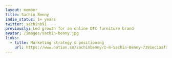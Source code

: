 ```yaml
---
layout: member
title: Sachin Benny
indie_status: 1+ years
twitter: sachinb91
previously: Led growth for an online DTC furniture brand
avatar: /images/sachin-benny.jpg
links:
  - title: Marketing strategy & positioning
    url: https://www.notion.so/sachinbenny/I-m-Sachin-Benny-7391ec1aafa94af28599a2b089c4bf35    
---
```

